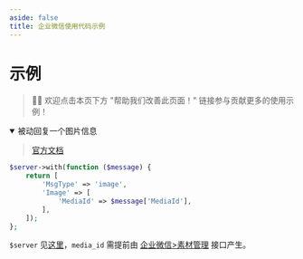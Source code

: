```yaml
---
aside: false
title: 企业微信使用代码示例
---
```


# 示例

> 👏🏻 欢迎点击本页下方 "帮助我们改善此页面！" 链接参与贡献更多的使用示例！

<details open>
    <summary>被动回复一个图片信息</summary>

> [官方文档](https://developer.work.weixin.qq.com/document/path/90241)

```php
$server->with(function ($message) {
    return [
        'MsgType' => 'image',
        'Image' => [
            'MediaId' => $message['MediaId'],
        ],
    ]);
};
```

`$server` 见[这里](server)，`media_id` 需提前由 [企业微信>素材管理](https://developer.work.weixin.qq.com/document/path/91054) 接口产生。

</details>

<!--
<details>
    <summary>标题</summary>
内容
</details>
-->
